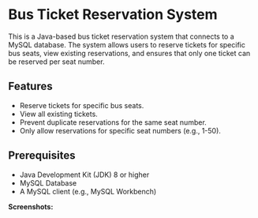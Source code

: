 # Bus Ticket Reservation System

This is a Java-based bus ticket reservation system that connects to a MySQL database. The system allows users to reserve tickets for specific bus seats, view existing reservations, and ensures that only one ticket can be reserved per seat number.

## Features

- Reserve tickets for specific bus seats.
- View all existing tickets.
- Prevent duplicate reservations for the same seat number.
- Only allow reservations for specific seat numbers (e.g., 1-50).

## Prerequisites

- Java Development Kit (JDK) 8 or higher
- MySQL Database
- A MySQL client (e.g., MySQL Workbench)

**Screenshots:**
